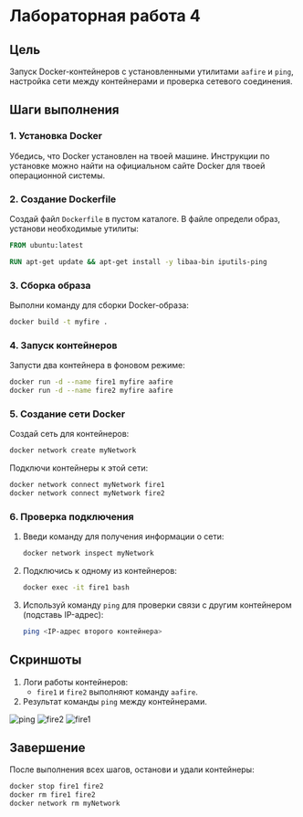


# Лабораторная работа 4

## Цель
Запуск Docker-контейнеров с установленными утилитами `aafire` и `ping`, настройка сети между контейнерами и проверка сетевого соединения.

## Шаги выполнения

### 1. Установка Docker
Убедись, что Docker установлен на твоей машине. Инструкции по установке можно найти на официальном сайте Docker для твоей операционной системы.

### 2. Создание Dockerfile
Создай файл `Dockerfile` в пустом каталоге. В файле определи образ, установи необходимые утилиты:
```Dockerfile
FROM ubuntu:latest

RUN apt-get update && apt-get install -y libaa-bin iputils-ping
```

### 3. Сборка образа
Выполни команду для сборки Docker-образа:
```bash
docker build -t myfire .
```

### 4. Запуск контейнеров
Запусти два контейнера в фоновом режиме:
```bash
docker run -d --name fire1 myfire aafire
docker run -d --name fire2 myfire aafire
```

### 5. Создание сети Docker
Создай сеть для контейнеров:
```bash
docker network create myNetwork
```

Подключи контейнеры к этой сети:
```bash
docker network connect myNetwork fire1
docker network connect myNetwork fire2
```

### 6. Проверка подключения
1. Введи команду для получения информации о сети:
   ```bash
   docker network inspect myNetwork
   ```

2. Подключись к одному из контейнеров:
   ```bash
   docker exec -it fire1 bash
   ```

3. Используй команду `ping` для проверки связи с другим контейнером (подставь IP-адрес):
   ```bash
   ping <IP-адрес второго контейнера>
   ```

## Скриншоты
1. Логи работы контейнеров:
   - `fire1` и `fire2` выполняют команду `aafire`.
2. Результат команды `ping` между контейнерами.

![ping](https://github.com/user-attachments/assets/d08e2b5e-c904-491c-ab72-65167f4a179d)
![fire2](https://github.com/user-attachments/assets/3d193b77-b530-4ff8-a99a-c88878fdfe5c)
![fire1](https://github.com/user-attachments/assets/8d31d954-26d4-4642-ae89-632d34d950e6)


## Завершение
После выполнения всех шагов, останови и удали контейнеры:
```bash
docker stop fire1 fire2
docker rm fire1 fire2
docker network rm myNetwork
```

